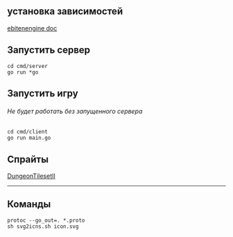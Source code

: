 ## установка зависимостей

[ebitenengine doc](https://github.com/hajimehoshi/ebiten?tab=readme-ov-file#platforms)

## Запустить сервер

```
cd cmd/server
go run *go
```

## Запустить игру

###### Не будет работать без запущенного сервера

```
cd cmd/client
go run main.go
```

## Спрайты

[DungeonTilesetII](https://0x72.itch.io/dungeontileset-ii)

---

## Команды

```
protoc --go_out=. *.proto
sh svg2icns.sh icon.svg
```
